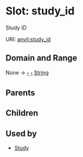
# Slot: study_id

Study ID

URI: [anvil:study_id](https://anvilproject.org/acr-harmonized-data-model/study_id)


## Domain and Range

None &#8594;  <sub>1..1</sub> [String](types/String.md)

## Parents


## Children


## Used by

 * [Study](Study.md)
